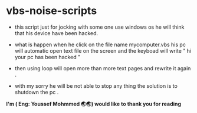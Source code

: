 # vbs-noise-scripts

- this script just for jocking with some one use windows os he will think that his device have been hacked.
  
- what is happen when he click on the file name mycomputer.vbs his pc will automatic open text file on the screen and the keyboad will write " hi your pc has been hacked "
  
-  then using loop will open more than more text pages and rewrite it again .
  
- with my sorry he will be not able to stop any thing the  solution is to shutdown the pc .
  
**I'm ( Eng: Youssef Mohmmed 🌏🌏) would like to thank you for reading**
